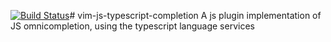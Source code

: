 [![Build Status](https://travis-ci.org/extr0py/vim-js-typescript-completion.svg?branch=enable-travis-ci)](https://travis-ci.org/extr0py/vim-js-typescript-completion)# vim-js-typescript-completion
A js plugin implementation of JS omnicompletion, using the typescript language services
